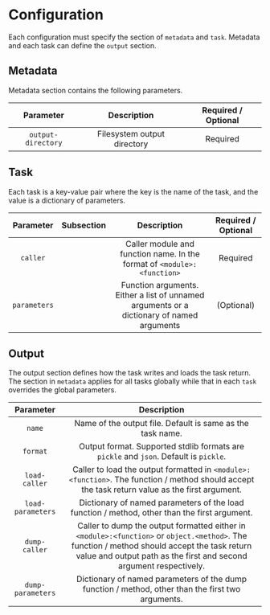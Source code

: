 # Configuration

Each configuration must specify the section of `metadata` and `task`. Metadata and each task can define the `output` section.

## Metadata

Metadata section contains the following parameters.

|     Parameter      |         Description         | Required / Optional |
| :----------------: | :-------------------------: | :-----------------: |
| `output-directory` | Filesystem output directory |      Required       |

## Task

Each task is a key-value pair where the key is the name of the task,
and the value is a dictionary of parameters.

|  Parameter   | Subsection |                                        Description                                        | Required / Optional |
| :----------: | :--------: | :---------------------------------------------------------------------------------------: | :-----------------: |
|   `caller`   |            |          Caller module and function name. In the format of `<module>:<function>`          |      Required       |
| `parameters` |            | Function arguments. Either a list of unnamed arguments or a dictionary of named arguments |     (Optional)      |

## Output

The output section defines how the task writes and loads the task return. The section in `metadata` applies for all tasks globally while that in each `task`
overrides the global parameters.

|     Parameter     |                                                                                                    Description                                                                                                     |
| :---------------: | :----------------------------------------------------------------------------------------------------------------------------------------------------------------------------------------------------------------: |
|      `name`       |                                                                             Name of the output file. Default is same as the task name.                                                                             |
|     `format`      |                                                               Output format. Supported stdlib formats are `pickle` and `json`. Default is `pickle`.                                                                |
|   `load-caller`   |                                   Caller to load the output formatted in `<module>:<function>`. The function / method should accept the task return value as the first argument.                                   |
| `load-parameters` |                                                            Dictionary of named parameters of the load function / method, other than the first argument.                                                            |
|   `dump-caller`   | Caller to dump the output formatted either in `<module>:<function>` or `object.<method>`. The function / method should accept the task return value and output path as the first and second argument respectively. |
| `dump-parameters` |                                                         Dictionary of named parameters of the dump function / method, other than the first two arguments.                                                          |
